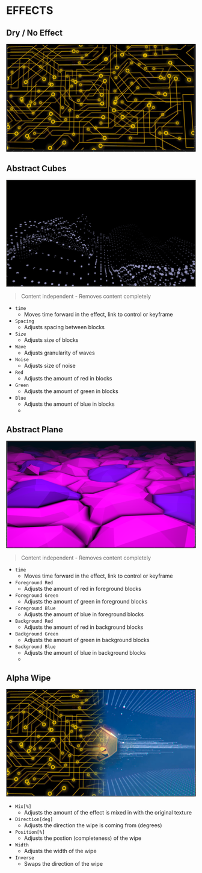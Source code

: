 # EFFECTS

## Dry / No Effect
![No Effect](images/noeffect.png)
<!-- <img src="images/noeffect.png" alt="drawing" width="200"/> -->

## Abstract Cubes
![Abstract Cubes](images/abstractcubes.png)
> Content independent - Removes content completely
- `time` 
  - Moves time forward in the effect, link to control or keyframe
- `Spacing`
  - Adjusts spacing between blocks
- `Size`
  - Adjusts size of blocks
- `Wave`
  - Adjusts granularity of waves
- `Noise`
  - Adjusts size of noise
- `Red`
  - Adjusts the amount of red in blocks
- `Green`
  - Adjusts the amount of green in blocks
- `Blue`
  - Adjusts the amount of blue in blocks
  - 
## Abstract Plane
![Abstract Plane](images/abstractplane.png)
> Content independent - Removes content completely
- `time` 
  - Moves time forward in the effect, link to control or keyframe
- `Foreground Red`
  - Adjusts the amount of red in foreground blocks
- `Foreground Green`
  - Adjusts the amount of green in foreground blocks
- `Foreground Blue`
  - Adjusts the amount of blue in foreground blocks
- `Background Red`
  - Adjusts the amount of red in background blocks
- `Background Green`
  - Adjusts the amount of green in background blocks
- `Background Blue`
  - Adjusts the amount of blue in background blocks
  - 
## Alpha Wipe
![Alpha Wipe](images/alphawipe.png)
- `Mix[%]` 
  - Adjusts the amount of the effect is mixed in with the original texture
- `Direction[deg]`
  - Adjusts the direction the wipe is coming from (degrees)
- `Position[%]`
  - Adjusts the postion (completeness) of the wipe
- `Width`
  - Adjusts the width of the wipe
- `Inverse`
  - Swaps the direction of the wipe